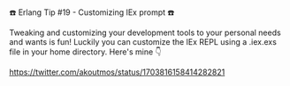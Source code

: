 ☎️ Erlang Tip #19 - Customizing IEx prompt ☎️

Tweaking and customizing your development tools to your personal needs and wants is fun! Luckily you can customize the IEx REPL using a .iex.exs file in your home directory. Here's mine 👇

https://twitter.com/akoutmos/status/1703816158414282821